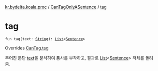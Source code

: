 [kr.bydelta.koala.proc](../index.md) / [CanTagOnlyASentence](index.md) / [tag](./tag.md)

# tag

`fun tag(text: `[`String`](https://kotlinlang.org/api/latest/jvm/stdlib/kotlin/-string/index.html)`): `[`List`](https://kotlinlang.org/api/latest/jvm/stdlib/kotlin.collections/-list/index.html)`<`[`Sentence`](../../kr.bydelta.koala.data/-sentence/index.md)`>`

Overrides [CanTag.tag](../-can-tag/tag.md)

주어진 문단 [text](tag.md#kr.bydelta.koala.proc.CanTagOnlyASentence$tag(kotlin.String)/text)을 분석하여 품사를 부착하고, 결과로 [List](https://kotlinlang.org/api/latest/jvm/stdlib/kotlin.collections/-list/index.html)&lt;[Sentence](../../kr.bydelta.koala.data/-sentence/index.md)&gt; 객체를 돌려줌.

